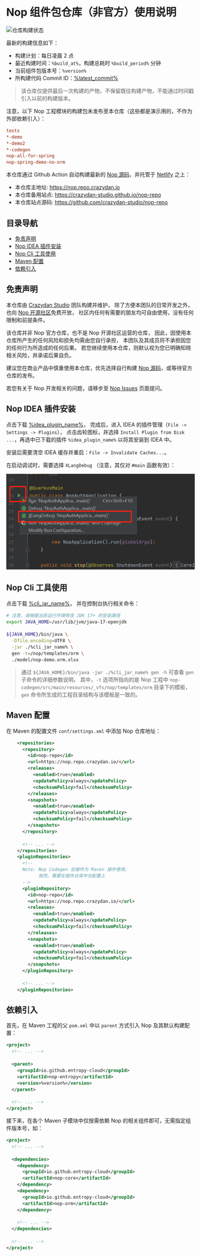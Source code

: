 # Nop 组件包仓库（非官方）使用说明

![仓库构建状态](https://github.com/crazydan-studio/nop-repo/actions/workflows/deploy.yaml/badge.svg)

最新的构建信息如下：

- 构建计划：每日凌晨 2 点
- 最近构建时间：`%build_at%`，构建总耗时 `%build_period%` 分钟
- 当前组件包版本号：`%version%`
- 所构建代码 Commit ID：[%latest_commit%](https://gitee.com/canonical-entropy/nop-entropy/tree/%latest_commit%)

> 该仓库仅提供最后一次构建的产物，不保留既往构建产物，不能通过时间戳引入以前的构建版本。

注意，以下 Nop 工程模块的构建包未发布至本仓库（这些都是演示用的，不作为外部依赖引入）：

```ini
tests
*-demo
*-demo2
*-codegen
nop-all-for-spring
nop-spring-demo-no-orm
```

本仓库通过 Github Action 自动构建最新的
[Nop 源码](https://github.com/entropy-cloud/nop-entropy/)，并托管于
[Netlify](https://app.netlify.com) 之上：

- 本仓库主地址: https://nop.repo.crazydan.io
- 本仓库备用站点: https://crazydan-studio.github.io/nop-repo
- 本仓库站点源码: https://github.com/crazydan-studio/nop-repo

## 目录导航

- [免责声明](#免责声明)
- [Nop IDEA 插件安装](#nop-idea-插件安装)
- [Nop Cli 工具使用](#nop-cli-工具使用)
- [Maven 配置](#maven-配置)
- [依赖引入](#依赖引入)

## 免责声明

本仓库由 [Crazydan Studio](https://studio.crazydan.org/) 团队构建并维护，
除了方便本团队的日常开发之外，也向 [Nop 开源社区](https://gitee.com/nop-platform)免费开放，
社区内任何有需要的朋友均可自由使用，没有任何限制和前提条件。

该仓库并非 Nop 官方仓库，也不是 Nop 开源社区运营的仓库，
因此，因使用本仓库所产生的任何风险和损失均需由您自行承担，
本团队及其成员将不承担因您的任何行为所造成的任何后果。
若您继续使用本仓库，则默认视为您已明确知晓相关风险，并承诺后果自负。

建议您在商业产品中慎重使用本仓库，优先选择自行构建
[Nop 源码](https://gitee.com/canonical-entropy/nop-entropy)，或等待官方仓库的发布。

若您有关于 Nop 开发相关的问题，请移步至
[Nop Issues](https://gitee.com/canonical-entropy/nop-entropy/issues) 页面提问。

## Nop IDEA 插件安装

点击下载 [%idea_plugin_name%](./%idea_plugin_name%)，
完成后，进入 IDEA 的插件管理（`File -> Settings -> Plugins`），
点击齿轮图标，并选择 `Install Plugin from Disk ...`，再选中已下载的插件
`%idea_plugin_name%` 以将其安装到 IDEA 中。

安装后需要清空 IDEA 缓存并重启：`File -> Invalidate Caches...`。

在启动调试时，需要选择 `XLangDebug` （注意，其仅对 `#main` 函数有效）：

![](./assets/image/idea-xlang-debug.png)

## Nop Cli 工具使用

点击下载
[%cli_jar_name%](./%cli_jar_path%)，
并在控制台执行相关命令：

```bash
# 注意，请根据当前运行环境修改 JDK 17+ 的安装路径
export JAVA_HOME=/usr/lib/jvm/java-17-openjdk

${JAVA_HOME}/bin/java \
  -Dfile.encoding=UTF8 \
  -jar ./%cli_jar_name% \
  gen -t=/nop/templates/orm \
  ./model/nop-demo.orm.xlsx
```

> 通过 `${JAVA_HOME}/bin/java -jar ./%cli_jar_name% gen -h`
> 可查看 `gen` 子命令的详细参数说明。
> 其中，`-t` 选项所指向的是 Nop 工程中
> `nop-codegen/src/main/resources/_vfs/nop/templates/orm`
> 目录下的模板，`gen` 命令所生成的工程目录结构与该模板是一致的。

## Maven 配置

在 Maven 的配置文件 `conf/settings.xml` 中添加 Nop 仓库地址：

```xml
    <repositories>
      <repository>
        <id>nop-repo</id>
        <url>https://nop.repo.crazydan.io/</url>
        <releases>
          <enabled>true</enabled>
          <updatePolicy>always</updatePolicy>
          <checksumPolicy>fail</checksumPolicy>
        </releases>
        <snapshots>
          <enabled>true</enabled>
          <updatePolicy>always</updatePolicy>
          <checksumPolicy>fail</checksumPolicy>
        </snapshots>
      </repository>

      <!-- ... -->
    </repositories>
    <pluginRepositories>
      <!--
      Note: Nop Codegen 会被作为 Maven 插件使用，
            故而，需要在插件仓库中也配置上
      -->
      <pluginRepository>
        <id>nop-repo</id>
        <url>https://nop.repo.crazydan.io/</url>
        <releases>
          <enabled>true</enabled>
          <updatePolicy>always</updatePolicy>
          <checksumPolicy>fail</checksumPolicy>
        </releases>
        <snapshots>
          <enabled>true</enabled>
          <updatePolicy>always</updatePolicy>
          <checksumPolicy>fail</checksumPolicy>
        </snapshots>
      </pluginRepository>

      <!-- ... -->
    </pluginRepositories>
```

## 依赖引入

首先，在 Maven 工程的父 `pom.xml` 中以 `parent` 方式引入 Nop 及其默认构建配置：

```xml
<project>
  <!-- ... -->

  <parent>
    <groupId>io.github.entropy-cloud</groupId>
    <artifactId>nop-entropy</artifactId>
    <version>%version%</version>
  </parent>

  <!-- ... -->
</project>
```

接下来，在各个 Maven 子模块中仅按需依赖 Nop 的相关组件即可，无需指定组件版本号，如：

```xml
<project>
  <!-- ... -->

  <dependencies>
    <dependency>
      <groupId>io.github.entropy-cloud</groupId>
      <artifactId>nop-core</artifactId>
    </dependency>
    <dependency>
      <groupId>io.github.entropy-cloud</groupId>
      <artifactId>nop-orm</artifactId>
    </dependency>

    <!-- ... -->
  </dependencies>

  <!-- ... -->
</project>
```
